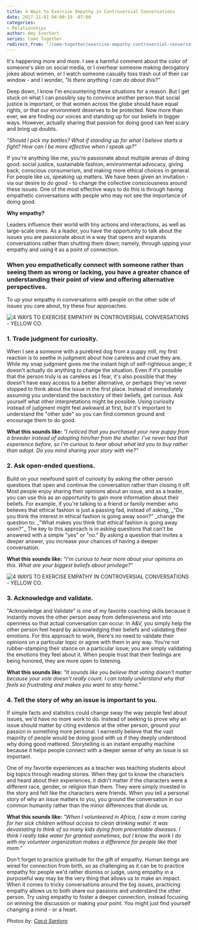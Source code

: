 ```yaml
---
title: 4 Ways to Exercise Empathy in Controversial Conversations
date: 2017-11-01 04:00:19 -07:00
categories:
- Relationships
author: Amy Everhart
series: Come Together
redirect_from: "/come-together/exercise-empathy-controversial-conversation/"
---
```


It's happening more and more. I see a harmful comment about the color of someone's skin on social media, or I overhear someone making derogatory jokes about women, or I watch someone casually toss trash out of their car window - and I wonder, _"Is there anything I can do about this?"_

Deep down, I know I'm encountering these situations for a reason. But I get stuck on what I can possibly say to convince another person that social justice is important, or that women across the globe should have equal rights, or that our environment deserves to be protected. Now more than ever, we are finding our voices and standing up for our beliefs in bigger ways. However, actually sharing that passion for doing good can feel scary and bring up doubts.

_"Should I pick my battles? What if standing up for what I believe starts a fight? How can I be more effective when I speak up?"_

If you're anything like me, you're passionate about multiple arenas of doing good: social justice, sustainable fashion, environmental advocacy, giving back, conscious consumerism, and making more ethical choices in general. For people like us, speaking up matters. We have been given an invitation - via our desire to do good - to change the collective consciousness around these issues. One of the most effective ways to do this is through having empathetic conversations with people who may not see the importance of doing good.

**Why empathy?**

Leaders influence their world with tiny actions and interactions, as well as large-scale ones. As a leader, you have the opportunity to talk about the issues you are passionate about in a way that opens and expands conversations rather than shutting them down; namely, through upping your empathy and using it as a point of connection.

### **When you empathetically connect with someone rather than seeing them as wrong or lacking, you have a greater chance of understanding their point of view and offering alternative perspectives.**

To up your empathy in conversations with people on the other side of issues you care about, try these four approaches.

![4 WAYS TO EXERCISE EMPATHY IN CONTROVERSIAL CONVERSATIONS - YELLOW CO.](https://yellow-blog-images.imgix.net/2017/11/Yellow_2015_Dinner-10.jpg)

### **1\. Trade judgment for curiosity.**

When I see a someone with a purebred dog from a puppy mill, my first reaction is to seethe in judgment about how careless and cruel they are. While my snap judgment gives me the instant high of self-righteous anger, it doesn't actually do anything to change the situation. Even if it's possible that the person truly is as careless as I fear, it's also possible that they doesn't have easy access to a better alternative, or perhaps they've never stopped to think about the issue in the first place. Instead of immediately assuming you understand the backstory of their beliefs, get curious. Ask yourself what other interpretations might be possible. Using curiosity instead of judgment might feel awkward at first, but it's important to understand the "other side" so you can find common ground and encourage them to do good.

**What this sounds like:** _"I noticed that you purchased your new puppy from a breeder instead of adopting him/her from the shelter. I've never had that experience before, so I'm curious to hear about what led you to buy rather than adopt. Do you mind sharing your story with me?"_

### **2\. Ask open-ended questions.**

Build on your newfound spirit of curiosity by asking the other person questions that open and continue the conversation rather than closing it off. Most people enjoy sharing their opinions about an issue, and as a leader, you can use this as an opportunity to gain more information about their beliefs. For example, if you're talking to a friend or family member who believes that ethical fashion is just a passing fad, instead of asking, _"Do you think the interest in ethical fashion is going away soon?" \_change the question to: _"What makes you think that ethical fashion is going away soon?"\_ The key to this approach is in asking questions that can't be answered with a simple "yes" or "no." By asking a question that invites a deeper answer, you increase your chances of having a deeper conversation.

**What this sounds like:** _"I'm curious to hear more about your opinions on this. What are your biggest beliefs about privilege?"_

![4 WAYS TO EXERCISE EMPATHY IN CONTROVERSIAL CONVERSATIONS - YELLOW CO.](https://yellow-blog-images.imgix.net/2017/11/Yellow_2015_Dinner-69.jpg)

### **3\. Acknowledge and validate.**

"Acknowledge and Validate" is one of my favorite coaching skills because it instantly moves the other person away from defensiveness and into openness so that actual conversation can occur. In A&V, you simply help the other person feel heard by acknowledging their beliefs and validating their emotions. For this approach to work, there's no need to validate their opinions on a particular topic or agree with them in any way. You're not rubber-stamping their stance on a particular issue; you are simply validating the emotions they feel about it. When people trust that their feelings are being honored, they are more open to listening.

**What this sounds like:** _"It sounds like you believe that voting doesn't matter because your vote doesn't really count. I can totally understand why that feels so frustrating and makes you want to stay home."_

### **4\. Tell the story of why an issue is important to you.**

If simple facts and statistics could change sway the way people feel about issues, we'd have no more work to do. Instead of seeking to prove why an issue should matter by citing evidence at the other person, ground your passion in something more personal. I earnestly believe that the vast majority of people would be doing good with us if they deeply understood why doing good mattered. Storytelling is an instant empathy machine because it helps people connect with a deeper sense of why an issue is so important.

One of my favorite experiences as a teacher was teaching students about big topics through reading stories. When they got to know the characters and heard about their experiences, it didn't matter if the characters were a different race, gender, or religion than them. They were simply invested in the story and felt like the characters were friends. When you tell a personal story of why an issue matters to you, you ground the conversation in our common humanity rather than the minor differences that divide us.

**What this sounds like:** _"When I volunteered in Africa, I saw a mom caring for her sick children without access to clean drinking water. It was devastating to think of so many kids dying from preventable diseases. I think I really take water for granted sometimes, but I know the work I do with my volunteer organization makes a difference for people like that mom."_

Don't forget to practice gratitude for the gift of empathy. Human beings are wired for connection from birth, so as challenging as it can be to practice empathy for people we'd rather dismiss or judge, using empathy in a purposeful way may be the very thing that allows us to make an impact. When it comes to tricky conversations around the big issues, practicing empathy allows us to both share our passions and understand the other person. Try using empathy to foster a deeper connection, instead focusing on winning the discussion or making your point. You might just find yourself changing a mind - or a heart.

_Photos by: [Cacá Santoro](http://cacasantoro.com/)_
